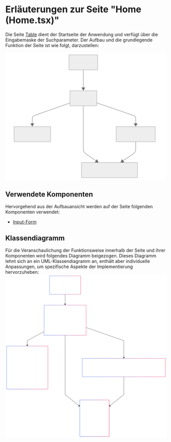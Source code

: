 # Erläuterungen zur Seite "Home (Home.tsx)"
Die Seite [Table](../src/pages/table.tsx) dient der Startseite der Anwendung und verfügt über die Eingabemaske der Suchparameter. Der Aufbau und die grundlegende Funktion der Seite ist wie folgt, darzustellen:

![Overview](../doc/img/home_overview.svg)

## Verwendete Komponenten
Hervorgehend aus der Aufbauansicht werden auf der Seite folgenden Komponenten verwendet:

- [Input-Form](../src/components/inputs.tsx)

## Klassendiagramm
Für die Veranschaulichung der Funktionsweise innerhalb der Seite und ihrer Komponenten wird folgendes Diagramm beigezogen. Dieses Diagramm lehnt sich an ein UML-Klassendiagramm an, enthält aber individuelle Anpassungen, um spezifische Aspekte der Implementierung hervorzuheben:
![Detailed](../doc/img/home-detailed.svg)
